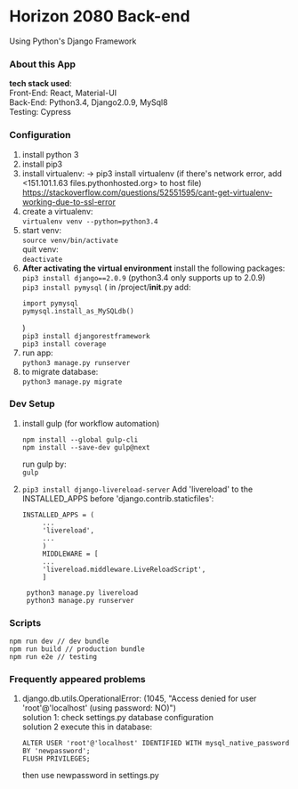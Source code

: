 # Horizon 2080 Back-end

Using Python's Django Framework

### About this App

<b>tech stack used</b>:<br>
Front-End: React, Material-UI<br>
Back-End: Python3.4, Django2.0.9, MySql8<br>
Testing: Cypress<br>

### Configuration

1. install python 3
2. install pip3
3. install virtualenv:
   -> pip3 install virtualenv (if there's network error, add <151.101.1.63 files.pythonhosted.org> to host file)
   https://stackoverflow.com/questions/52551595/cant-get-virtualenv-working-due-to-ssl-error
4. create a virtualenv:<br>
   `virtualenv venv --python=python3.4`
5. start venv:<br>
   `source venv/bin/activate`<br>
   quit venv:<br>
   `deactivate`
6. <b>After activating the virtual environment</b> install the following packages:<br>
   `pip3 install django==2.0.9` (python3.4 only supports up to 2.0.9)<br>
   `pip3 install pymysql` ( in /project/**init**.py add:<br>
    ```
    import pymysql
    pymysql.install_as_MySQLdb()
    ```
    )<br>
    `pip3 install djangorestframework`<br>
    `pip3 install coverage`
7. run app:<br>
   `python3 manage.py runserver`
8. to migrate database:<br>
   `python3 manage.py migrate`

### Dev Setup

1.  install gulp (for workflow automation)
    ```
    npm install --global gulp-cli
    npm install --save-dev gulp@next
    ```
    run gulp by:<br>
    `gulp`
2.  `pip3 install django-livereload-server` Add 'livereload' to the INSTALLED_APPS before 'django.contrib.staticfiles':

    ```
    INSTALLED_APPS = (
         ...
         'livereload',
         ...
         )
         MIDDLEWARE = [
         ...
         'livereload.middleware.LiveReloadScript',
         ]

     python3 manage.py livereload
     python3 manage.py runserver
    ```

### Scripts

```
npm run dev // dev bundle
npm run build // production bundle
npm run e2e // testing
```

### Frequently appeared problems

1. django.db.utils.OperationalError: (1045, "Access denied for user 'root'@'localhost' (using password: NO)")<br>
   solution 1: check settings.py database configuration<br>
   solution 2 execute this in database:<br>
    ```
    ALTER USER 'root'@'localhost' IDENTIFIED WITH mysql_native_password BY 'newpassword';
    FLUSH PRIVILEGES;
    ```
    then use newpassword in settings.py
